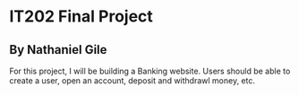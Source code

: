 # IT202 Final Project
## By Nathaniel Gile

For this project, I will be building a Banking website. Users should be able to create a user, 
open an account, deposit and withdrawl money, etc.